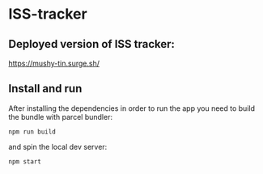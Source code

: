 # ISS-tracker

## Deployed version of ISS tracker:

https://mushy-tin.surge.sh/

## Install and run

After installing the dependencies in order to run the app you need to build the bundle with parcel bundler:

`npm run build`

and spin the local dev server:

`npm start`

